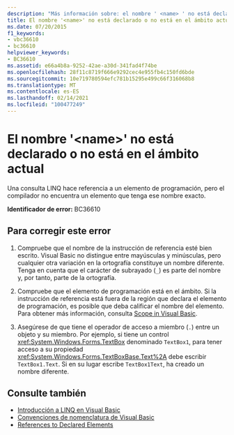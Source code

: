 ```yaml
---
description: "Más información sobre: el nombre ' <name> ' no está declarado o no está en el ámbito actual"
title: El nombre '<name>' no está declarado o no está en el ámbito actual
ms.date: 07/20/2015
f1_keywords:
- vbc36610
- bc36610
helpviewer_keywords:
- BC36610
ms.assetid: e66a4b8a-9252-42ae-a30d-341fad4f74be
ms.openlocfilehash: 28f11c8719f666e9292cec4e955fb4c150fd6bde
ms.sourcegitcommit: 10e719780594efc781b15295e499c66f316068b8
ms.translationtype: MT
ms.contentlocale: es-ES
ms.lasthandoff: 02/14/2021
ms.locfileid: "100477249"
---
```

# <a name="name-name-is-either-not-declared-or-not-in-the-current-scope"></a>El nombre '\<name>' no está declarado o no está en el ámbito actual

Una consulta LINQ hace referencia a un elemento de programación, pero el compilador no encuentra un elemento que tenga ese nombre exacto.  
  
 **Identificador de error:** BC36610  
  
## <a name="to-correct-this-error"></a>Para corregir este error  
  
1. Compruebe que el nombre de la instrucción de referencia esté bien escrito. Visual Basic no distingue entre mayúsculas y minúsculas, pero cualquier otra variación en la ortografía constituye un nombre diferente. Tenga en cuenta que el carácter de subrayado (`_`) es parte del nombre y, por tanto, parte de la ortografía.  
  
2. Compruebe que el elemento de programación está en el ámbito. Si la instrucción de referencia está fuera de la región que declara el elemento de programación, es posible que deba calificar el nombre del elemento. Para obtener más información, consulta [Scope in Visual Basic](../programming-guide/language-features/declared-elements/scope.md).  
  
3. Asegúrese de que tiene el operador de acceso a miembro (`.`) entre un objeto y su miembro. Por ejemplo, si tiene un control <xref:System.Windows.Forms.TextBox> denominado `TextBox1`, para tener acceso a su propiedad <xref:System.Windows.Forms.TextBoxBase.Text%2A> debe escribir `TextBox1.Text`. Si en su lugar escribe `TextBox1Text`, ha creado un nombre diferente.  
  
## <a name="see-also"></a>Consulte también

- [Introducción a LINQ en Visual Basic](../programming-guide/language-features/linq/introduction-to-linq.md)
- [Convenciones de nomenclatura de Visual Basic](../programming-guide/program-structure/naming-conventions.md)
- [References to Declared Elements](../programming-guide/language-features/declared-elements/references-to-declared-elements.md)
